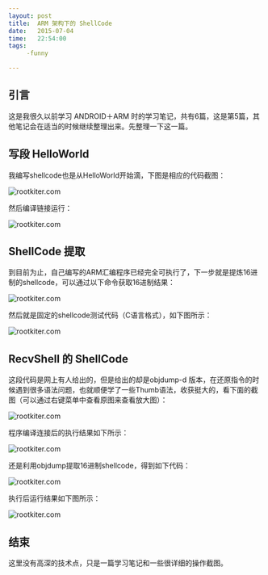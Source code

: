 ```yaml
---
layout: post
title:  ARM 架构下的 ShellCode
date:   2015-07-04
time:   22:54:00
tags:  
     -funny

---
```


## 引言
这是我很久以前学习 ANDROID＋ARM 时的学习笔记，共有6篇，这是第5篇，其他笔记会在适当的时候继续整理出来。先整理一下这一篇。

## 写段 HelloWorld

我编写shellcode也是从HelloWorld开始滴，下图是相应的代码截图：

![rootkiter.com](http://rootkiter.com/images/2015_07_04_19_25/1.png)

然后编译链接运行：


![rootkiter.com](http://rootkiter.com/images/2015_07_04_19_25/2.png)

## ShellCode 提取
到目前为止，自己编写的ARM汇编程序已经完全可执行了，下一步就是提炼16进制的shellcode，可以通过以下命令获取16进制结果：


![rootkiter.com](http://rootkiter.com/images/2015_07_04_19_25/3.png)

然后就是固定的shellcode测试代码（C语言格式），如下图所示：


![rootkiter.com](http://rootkiter.com/images/2015_07_04_19_25/4.png)

## RecvShell 的 ShellCode
这段代码是网上有人给出的，但是给出的却是objdump-d 版本，在还原指令的时候遇到很多语法问题，也就顺便学了一些Thumb语法，收获挺大的，看下面的截图（可以通过右键菜单中查看原图来查看放大图）：


![rootkiter.com](http://rootkiter.com/images/2015_07_04_19_25/5.png)

程序编译连接后的执行结果如下所示：


![rootkiter.com](http://rootkiter.com/images/2015_07_04_19_25/6.png)

还是利用objdump提取16进制shellcode，得到如下代码：


![rootkiter.com](http://rootkiter.com/images/2015_07_04_19_25/7.png)

执行后运行结果如下图所示：


![rootkiter.com](http://rootkiter.com/images/2015_07_04_19_25/8.png)

## 结束
这里没有高深的技术点，只是一篇学习笔记和一些很详细的操作截图。

